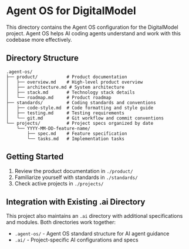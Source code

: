 # Agent OS for DigitalModel

This directory contains the Agent OS configuration for the DigitalModel project. Agent OS helps AI coding agents understand and work with this codebase more effectively.

## Directory Structure

```
.agent-os/
├── product/           # Product documentation
│   ├── overview.md    # High-level product overview
│   ├── architecture.md # System architecture
│   ├── stack.md       # Technology stack details
│   └── roadmap.md     # Product roadmap
├── standards/         # Coding standards and conventions
│   ├── code-style.md  # Code formatting and style guide
│   ├── testing.md     # Testing requirements
│   └── git.md         # Git workflow and commit conventions
└── projects/          # Project specs organized by date
    └── YYYY-MM-DD-feature-name/
        ├── spec.md    # Feature specification
        └── tasks.md   # Implementation tasks
```

## Getting Started

1. Review the product documentation in `./product/`
2. Familiarize yourself with standards in `./standards/`
3. Check active projects in `./projects/`

## Integration with Existing .ai Directory

This project also maintains an `.ai` directory with additional specifications and modules. Both directories work together:
- `.agent-os/` - Agent OS standard structure for AI agent guidance
- `.ai/` - Project-specific AI configurations and specs